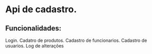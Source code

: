 # Api de cadastro.

## Funcionalidades:
   Login.
   Cadatro de produtos.
   Cadastro de funcionarios.
   Cadastro de usuarios.
   Log de alterações
   
   
